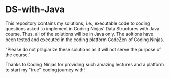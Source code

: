 # DS-with-Java

This repository contains my solutions, i.e., executable code to coding questions asked to implement in Coding Ninjas' Data Structures with Java course. Thus, all of the solutions will be in Java only. The soltions have been tested and executed in the coding platform CodeZen of Coding Ninjas.

"Please do not plagiarize these solutions as it will not serve the purpose of the course." 

Thanks to Coding Ninjas for providing such amazing lectures and a platform to start my "true" coding journey with!

